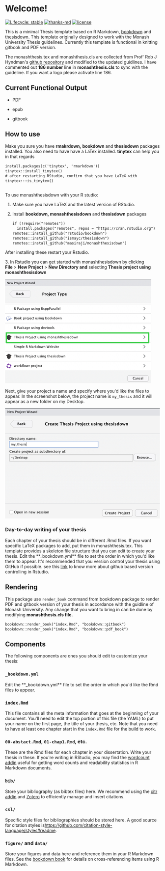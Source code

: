 # Welcome!

<!-- badges: start -->

[![Lifecycle: stable](https://img.shields.io/badge/lifecycle-stable-brightgreen.svg)](https://lifecycle.r-lib.org/articles/stages.html#stable) [![thanks-md](https://img.shields.io/badge/THANKS-md-ff69b4.svg)](THANKS.md) [![license](https://img.shields.io/badge/license-MIT%20+%20file%20LICENSE-lightgrey.svg)](https://choosealicense.com/)

<!-- badges: end -->

This is a minimal Thesis template based on R Markdown, [bookdown](https://github.com/rstudio/bookdown) and [thesisdown](https://github.com/ismayc/thesisdown). This template originally designed to work with the Monash University Thesis guidelines. Currently this template is functional in knitting gitbook and PDF version.

The monashthesis.tex and monashthesis.cls are collected from Prof' Rob J Hyndman's [github repository](https://github.com/robjhyndman/MonashThesis) and modified to the updated guidlines. I have commented out **186 number** line in **monashthesis.cls** to sync with the guideline. If you want a logo please activate line 186.

## Current Functional Output

-   PDF

-   epub

-   gitbook

## How to use

Make you sure you have **rmakrdown,** **bookdown** and **thesisdown** packages installed. You also need to have have a LaTex installed. **tinytex** can help you in that regards

```{r}
install.packages(c('tinytex', 'rmarkdown'))
tinytex::install_tinytex()
# after restarting RStudio, confirm that you have LaTeX with
tinytex:::is_tinytex()


```

To use monashthesisdown with your R studio:

1.  Make sure you have LaTeX and the latest version of RStudio.

2.  Install **bookdown, monashthesisdown** and **thesisdown** packages

    ```{r}
    if (!require("remotes")) 
      install.packages("remotes", repos = "https://cran.rstudio.org")
    remotes::install_github("rstudio/bookdown")
    remotes::install_github("ismayc/thesisdown")
    remotes::install_github("masiraji/monashthesisdown")

    ```

After installing these restart your Rstudio.

3\. In Rstudio you can get started with monashthesisdown by clicking **File** \> **New Project** \> **New Directory and** selecting **Thesis project using monashthesisdown**

![](man/figures/demo_1.jpg)

Next, give your project a name and specify where you'd like the files to appear. In the screenshot below, the project name is `my_thesis` and it will appear as a new folder on my Desktop.

![](man/figures/demo_2.jpg)

### **Day-to-day writing of your thesis**

Each chapter of your thesis should be in different .Rmd files. If you want specific LaTeX packages to add, put them in monashthesis.tex. This template provides a skeleton file structure that you can edit to create your thesis. Edit the \*\*\_bookdown.yml\*\* file to set the order in which you'd like them to appear. It's recommended that you version control your thesis using GitHub if possible. see this [link](https://happygitwithr.com) to know more about github based version controlling in Rstudio.

## **Rendering**

This package use `render_book` command from bookdown package to render PDF and gitbook version of your thesis in accordance with the guidline of Monash University. Any change that you want to bring in can be done by modifying **monashthesis.cls file.**

```{r}
bookdown::render_book("index.Rmd", "bookdown::gitbook")
bookdown::render_book("index.Rmd", "bookdown::pdf_book")

```

## **Components**

The following components are ones you should edit to customize your thesis:

### **`_bookdown.yml`**

Edit the \*\*\_bookdown.yml\*\* file to set the order in which you'd like the Rmd files to appear.

### **`index.Rmd`**

This file contains all the meta information that goes at the beginning of your document. You'll need to edit the top portion of this file (the YAML) to put your name on the first page, the title of your thesis, etc. Note that you need to have at least one chapter start in the `index.Rmd` file for the build to work.

### **`00-abstact.Rmd`, `01-chap1.Rmd`, etc.**

These are the Rmd files for each chapter in your dissertation. Write your thesis in these. If you're writing in RStudio, you may find the [wordcount addin](https://github.com/benmarwick/wordcountaddin) useful for getting word counts and readability statistics in R Markdown documents.

### **`bib/`**

Store your bibliography (as bibtex files) here. We recommend using the [citr addin](https://github.com/crsh/citr) and [Zotero](https://www.zotero.org/) to efficiently manage and insert citations.

### **`csl/`**

Specific style files for bibliographies should be stored here. A good source for citation styles is<https://github.com/citation-style-language/styles#readme>.

### **`figure/` and `data/`**

Store your figures and data here and reference them in your R Markdown files. See the [bookdown book](https://bookdown.org/yihui/bookdown/) for details on cross-referencing items using R Markdown.
